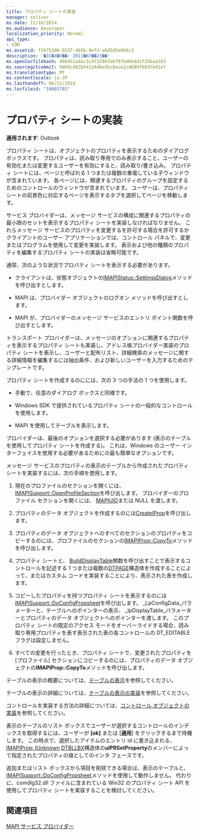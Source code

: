 ```yaml
---
title: プロパティ シートの実装
manager: soliver
ms.date: 11/16/2014
ms.audience: Developer
localization_priority: Normal
api_type:
- COM
ms.assetid: f3475206-0237-4b5b-8efd-abd5d5e0b6c3
description: '�ŏI�X�V��: 2011�N7��23��'
ms.openlocfilehash: 406451adac3cd73286feb787bd6b4d2f356aa283
ms.sourcegitcommit: 9d60cd82b5413446e5bc8ace2cd689f683fb41a7
ms.translationtype: MT
ms.contentlocale: ja-JP
ms.lasthandoff: 06/11/2018
ms.locfileid: "19803702"
---
```

# <a name="property-sheet-implementation"></a>プロパティ シートの実装

  
  
**適用されます**: Outlook 
  
プロパティ シートは、オブジェクトのプロパティを表示するためのダイアログ ボックスです。 プロパティは、読み取り専用でのみ表示すること、ユーザーの有効化または変更するユーザーを有効にすると、読み取り/書き込み。 プロパティ シートには、ページと呼ばれる 1 つまたは複数の重複している子ウィンドウが含まれています。 各ページには、関連するプロパティのグループを設定するためのコントロールのウィンドウが含まれています。 ユーザーは、プロパティ シートの前景色に対応するページを表示するタブを選択してページを移動します。
  
サービス プロバイダーは、メッセージ サービスの構成に関連するプロパティの最小限のセットを表示するプロパティ シートを実装しなければなりません。 これらメッセージ サービスのプロパティを変更するを許可する場合を許可するかクライアントのユーザー アプリケーションでは、コントロール パネルで、変更またはプログラムを使用して変更を実装します。 表示および他の種類のプロパティを編集するプロパティ シートの実装は省略可能です。 
  
通常、次のような状況でプロパティ シートを表示する必要があります。
  
- クライアントは、状態オブジェクトの[IMAPIStatus::SettingsDialog](imapistatus-settingsdialog.md)メソッドを呼び出すとします。 
    
- MAPI は、プロバイダー オブジェクトのログオン メソッドを呼び出すとします。
    
- MAPI が、プロバイダーのメッセージ サービスのエントリ ポイント関数を呼び出すとします。
    
トランスポート プロバイダーは、メッセージのオプションに関連するプロパティを表示するプロパティ シートも実装し、アドレス帳プロバイダー実装のプロパティ シートを表示し、ユーザーと配布リスト、詳細検索のメッセージに関する詳細情報を編集するには抽出条件、および新しいユーザーを入力するためのテンプレートです。
  
プロパティ シートを作成するのにには、次の 3 つの手法の 1 つを使用します。
  
- 手動で、任意のダイアログ ボックスと同様です。
    
- Windows SDK で提供されているプロパティ シートの一般的なコントロールを使用します。
    
- MAPI を使用してテーブルを表示します。
    
プロバイダーは、最後のオプションを選択する必要があります (表示のテーブルを使用してプロパティ シートを作成する)。 これは、Windows のユーザー インターフェイスを使用する必要があるためにの最も簡単なオプションです。 
  
メッセージ サービスのプロパティの表示のテーブルから作成されたプロパティ シートを実装するには、次の手順を使用します。
  
1. 現在のプロファイルのセクションを開くには、 [IMAPISupport::OpenProfileSection](imapisupport-openprofilesection.md)を呼び出します。 プロバイダーのプロファイル セクションを開くには、 [MAPIUID](mapiuid.md)または NULL を渡します。 
    
2. プロパティのデータ オブジェクトを作成するのには[CreateIProp](createiprop.md)を呼び出します。 
    
3. プロパティのデータ オブジェクトへのすべてのセクションのプロパティをコピーするのには、プロファイルのセクションの[IMAPIProp::CopyTo](imapiprop-copyto.md)メソッドを呼び出します。 
    
4. プロパティ シートと、 [BuildDisplayTable](builddisplaytable.md)関数を呼び出すことで表示するコントロールを記述する 1 つまたは複数の[DTPAGE](dtpage.md)構造体を作成することによって、またはカスタム コードを実装することにより、表示された表を作成します。 
    
5. コピーしたプロパティを持つプロパティ シートを表示するのには[IMAPISupport::DoConfigPropsheet](imapisupport-doconfigpropsheet.md)を呼び出します。 _LpConfigData_パラメーターと、テーブルへのポインターの表示、 _lpDisplayTable_パラメーターとプロパティのデータ オブジェクトへのポインターを渡します。 このプロパティ シートの既定のアクセス モードをオーバーライドする場合、読み取り専用プロパティを表す表示された表の各コントロールの DT_EDITABLE フラグは設定しません。 
    
6. すべての変更を行ったとき、プロパティ シートで、変更されたプロパティを [プロファイル] セクションにコピーするのには、プロパティのデータ オブジェクトの**IMAPIProp::CopyTo**メソッドを呼び出します。 
    
テーブルの表示の概要については、[テーブルの表示](display-tables.md)を参照してください。 
  
テーブルの表示の詳細については、[テーブルの表示の実装](display-table-implementation.md)を参照してください。 
  
コントロールを実装する方法の詳細については、[コントロール オブジェクトの実装](control-object-implementation.md)を参照してください。
  
表示のテーブルのリスト ボックスでユーザーが選択するコントロールのインデックスを取得するには、ユーザーが **[ok]** または [**適用**] をクリックするまで待機します。 この時点で、選択したアイテムのエントリ id に書き込まれる、 [IMAPIProp: IUnknown](imapipropiunknown.md) [DTBLLBX](dtbllbx.md)構造体の**ulPRSetProperty**のメンバーによって指定されたプロパティの値としてのインタ フェースです。 
  
追加またはリスト ボックスから項目を削除できる場合は、表示のテーブルと、 [IMAPISupport::DoConfigPropsheet](imapisupport-doconfigpropsheet.md)メソッドを使用して動作しません。 代わりに、comdlg32.dll ファイルに含まれている Win32 のプロパティ シート API を使用してプロパティ シートを実装することを検討してください。 
  
## <a name="see-also"></a>関連項目



[MAPI サービス プロバイダー](mapi-service-providers.md)

